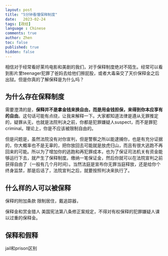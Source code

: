```yaml
---
layout: post
title: "5分钟看懂保释制度"
date:   2023-02-24
tags: [政经]
language : Chinese
comments: true
author: Zhen
toc: false
published: true
hidden: false
---
```

相信对于经常看好莱坞电影和美剧的我们，对于保释制度绝对不陌生。经常可以看到影片里teenager犯罪了爸妈去给他们擦屁股，或者大毒枭交了天价保释金之后出狱。但是你真的了解保释是为什么吗？<!-- more -->

## 为什么存在保释制度
需要澄清的是，**保释并不是拿金钱来换自由，而是用金钱担保，来得到你本应享有的自由**。这句话可能有点绕，让我来解释一下。大家都知道法律是遵从无罪推定的，疑罪从无，也就是法院判决之前，你都是犯罪嫌疑人suspect，而不是罪犯criminal。理论上，你是不应该被限制自由的。

但是问题是，虽然法院没有对你宣判，但是警察之所以能逮捕你，也是有充分证据的，你大概率也不是无辜的，把你放回去可能就是放虎归山，而且有很大逃跑不再回来的可能。所以为了增加你的逃跑和再犯罪成本，也为了保证司法机关有资金能够运行下去，就产生了保释制度。缴纳一笔保证金，然后你就可以在法院宣判之前获得自由了（一般有几个月时间）。当然法庭是宣布你无罪当庭释放，还是给你个终身监禁，那是后话了，法院宣判之后，就要按照判决来执行了。

## 什么样的人可以被保释


保释的附加条款
限制居住，戴追踪器，

保释金和赏金猎人
美国宪法第八条修正案规定，不得对有权保释的犯罪嫌疑人课以过重的保释金。


## 保释和假释
jail和prison区别
<!--stackedit_data:
eyJoaXN0b3J5IjpbLTM0NjA0OTUwMSwtMTI0NTY1OTk3NSwtMz
E2ODg1NjcsLTU1MTkwMDI1OV19
-->